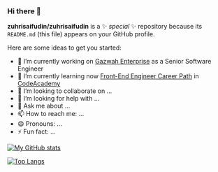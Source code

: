 ### Hi there 👋


**zuhrisaifudin/zuhrisaifudin** is a ✨ _special_ ✨ repository because its `README.md` (this file) appears on your GitHub profile.

Here are some ideas to get you started:

- 🔭 I’m currently working on [Gazwah Enterprise](https://www.gazwah.com) as a Senior Software Engineer
- 🌱 I’m currently learning now [Front-End Engineer Career Path](https://www.codecademy.com/learn/paths/front-end-engineer-career-path) in [CodeAcademy](https://www.codecademy.com/)
- 👯 I’m looking to collaborate on ...
- 🤔 I’m looking for help with ...
- 💬 Ask me about ...
- 📫 How to reach me: ...
- 😄 Pronouns: ...
- ⚡ Fun fact: ...


[![My GitHub stats](https://github-readme-stats.vercel.app/api?username=zuhrisaifudin&count_private=true&show_icons=true&theme=dark)](https://github.com/anuraghazra/github-readme-stats)

[![Top Langs](https://github-readme-stats.vercel.app/api/top-langs/?username=zuhrisaifudin&layout=compact&theme=dark)](https://github.com/anuraghazra/github-readme-stats)
